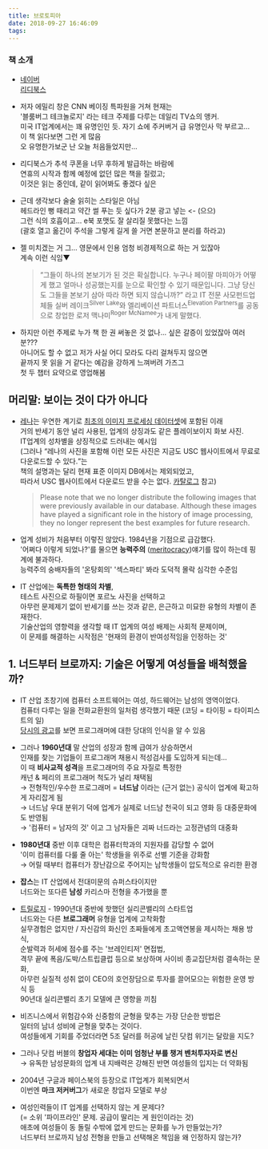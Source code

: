 ```yaml
---
title: 브로토피아
date: 2018-09-27 16:46:09
tags:
---
```


### 책 소개

* [네이버](http://naver.me/GAMevFmy)  
  [리디북스](https://ridibooks.com/books/593000695)  

* 저자 에밀리 창은 CNN 베이징 특파원을 거쳐 현재는  
  '블룸버그 테크놀로지' 라는 테크 주제를 다루는 데일리 TV쇼의 앵커.  
  미국 IT업계에서는 꽤 유명인인 듯. 자기 쇼에 주커버거 급 유명인사 막 부르고...  
  이 책 읽다보면 그런 게 많음  
  오 유명한가보군 난 오늘 처음들었지만...  

* 리디북스가 추석 쿠폰을 너무 후하게 발급하는 바람에  
  연휴의 시작과 함께 예정에 없던 많은 책을 질렀고;  
  이것은 읽는 중인데, 같이 읽어봐도 좋겠다 싶은  

* 근데 생각보다 술술 읽히는 스타일은 아님  
  헤드라인 뻥 때리고 약간 썰 푸는 듯 싶다가 2분 광고 넣는 <- (으으)  
  그런 식의 호흡이고... e북 포맷도 잘 살리질 못했다는 느낌    
  (괄호 열고 옮긴이 주석을 그렇게 길게 쓸 거면 본문하고 분리를 하라고)  

* 젤 미치겠는 거 그... 영문에서 인용 엄청 비경제적으로 하는 거 있잖아  
  계속 이런 식임▼  
  
  > <q>그들이 하나의 본보기가 된 것은 확실합니다. 누구나 페이팔 마피아가 어떻게 했고 얼마나 성공했는지를 눈으로 확인할 수 있기 때문입니다. 그냥 당신도 그들을 본보기 삼아 따라 하면 되지 않습니까?</q> 라고 IT 전문 사모펀드업체들 실버 레이크<sup>Silver Lake</sup>와 엘리베이션 파트너스<sup>Elevation Partners</sup>를 공동으로 창업한 로저 맥나미<sup>Roger McNamee</sup>가 내게 말했다.

* 하지만 이런 주제로 누가 책 한 권 써놓은 것 없나... 싶은 갈증이 있었잖아 여러분???  
  아니어도 할 수 없고 저가 사실 어디 모라도 다리 걸쳐두지 않으면  
  끝까지 못 읽을 거 같다는 예감을 강하게 느껴버려 가즈그  
  첫 두 챕터 요약으로 영업해봄

## 머리말: 보이는 것이 다가 아니다

* [레나](http://www.lenna.org/full/len_full.html)는 우연한 계기로 [최초의 이미지 프로세싱 데이터셋](https://en.wikipedia.org/wiki/Standard_test_image)에 포함된 이래  
  거의 반세기 동안 널리 사용된, 업계의 상징과도 같은 플레이보이지 화보 사진.  
  IT업계의 성차별을 상징적으로 드러내는 예시임  
  (그러나 <q>레나의 사진을 포함해 이런 모든 사진은 지금도 USC 웹사이트에서 무료로 다운로드할 수 있다.</q>는  
  책의 설명과는 달리 현재 표준 이미지 DB에서는 제외되었고,  
  따라서 USC 웹사이트에서 다운로드 받을 수는 없다. [카탈로그](http://sipi.usc.edu/database/SIPI_Database.pdf) 참고)

  > Please note that we no longer distribute the following images that were previously available in our database. Although these images have played a significant role in the history of image processing, they no longer represent the best examples for future research.

* 업계 성비가 처음부터 이렇진 않았다. 1984년을 기점으로 급감했다.  
  '어쩌다 이렇게 되었나?'를 물으면 **능력주의** ([meritocracy](https://en.wikipedia.org/wiki/Meritocracy))얘기를 많이 하는데 핑계에 불과하다.  
  능력주의 숭배자들의 '온탕회의' '섹스파티' 봐라 도덕적 몰락 심각한 수준임

* IT 산업에는 **독특한 형태의 차별**,  
  테스트 사진으로 하필이면 포르노 사진을 선택하고  
  아무런 문제제기 없이 반세기를 쓰는 것과 같은, 은근하고 미묘한 유형의 차별이 존재한다.  
  기술산업의 영향력을 생각할 때 IT 업계의 여성 배제는 사회적 문제이며,  
  이 문제를 해결하는 시작점은 '현재의 환경이 반여성적임을 인정하는 것'

## 1. 너드부터 브로까지: 기술은 어떻게 여성들을 배척했을까?

* IT 산업 초창기에 컴퓨터 소프트웨어는 여성, 하드웨어는 남성의 영역이었다.  
  컴퓨터 다루는 일을 전화교환원의 일처럼 생각했기 때문 (코딩 = 타이핑 = 타이피스트의 일)  
  [당시의 광고](https://nursingclio.org/2014/10/14/women-in-tech-from-eniac-to-mom/optical-scanning-corp-ad/)를 보면 프로그래머에 대한 당대의 인식을 알 수 있음

* 그러나 **1960년대** 말 산업의 성장과 함께 급여가 상승하면서  
  인재를 찾는 기업들이 프로그래머 채용시 적성검사를 도입하게 되는데...  
  이 때 **비사교적 성격**을 프로그래머의 주요 자질로 특정한  
  캐넌 & 페리의 프로그래머 척도가 널리 채택됨  
  → 전형적인/우수한 프로그래머 = **너드남** 이라는 (근거 없는) 공식이 업계에 확고하게 자리잡게 됨  
  → 너드남 우대 분위기 덕에 업계가 실제로 너드남 천국이 되고 영화 등 대중문화에도 반영됨  
  → '컴퓨터 = 남자의 것' 이고 그 남자들은 괴짜 너드라는 고정관념의 대중화

* **1980년대** 중반 이후 대학은 컴퓨터학과의 지원자를 감당할 수 없어  
  '이미 컴퓨터를 다룰 줄 아는' 학생들을 위주로 선별 기준을 강화함  
  → 어릴 때부터 컴퓨터가 장난감으로 주어지는 남학생들이 압도적으로 유리한 환경

* **잡스**는 IT 산업에서 전대미문의 슈퍼스타이지만  
  너드와는 또다른 **남성** 카리스마 전형을 추가했을 뿐  

* <a href="https://en.wikipedia.org/wiki/Trilogy_(company)">트릴로지</a> - 1990년대 중반에 핫했던 실리콘밸리의 스타트업  
  너드와는 다른 **브로그래머** 유형을 업계에 고착화함  
  실무경험은 없지만 / 자신감의 화신인 초짜들에게 초고액연봉을 제시하는 채용 방식,  
  순발력과 허세에 점수를 주는 '브레인티저' 면접법,  
  격무 끝에 폭음/도박/스트립클럽 등으로 보상하며 사이비 종교집단처럼 결속하는 문화,  
  아무런 실질적 성취 없이 CEO의 호언장담으로 투자를 끌어모으는 위험한 운영 방식 등  
  90년대 실리콘밸리 초기 모델에 큰 영향을 끼침

* 비즈니스에서 위험감수와 신중함의 균형을 맞추는 가장 단순한 방법은  
  일터의 남녀 성비에 균형을 맞추는 것이다.  
  여성들에게 기회를 주었더라면 5조 달러를 허공에 날린 닷컴 위기는 달랐을 지도?

* 그러나 닷컴 버블의 **창업자 세대는 이미 엄청난 부를 챙겨 벤처투자자로 변신**  
  → 유독한 남성문화의 업계 내 지배력은 강해진 반면 여성들의 입지는 더 약화됨

* 2004년 구글과 페이스북의 등장으로 IT업계가 회복되면서  
  이번엔 **마크 저커버그**가 새로운 창업자 모델로 부상

* 여성인력들이 IT 업계를 선택하지 않는 게 문제다?  
  (= 소위 '파이프라인' 문제. 공급이 딸리는 게 원인이라는 것)  
  애초에 여성들이 동 돌릴 수밖에 없게 만드는 문화를 누가 만들었는가?  
  너드부터 브로까지 남성 전형을 만들고 선택해온 책임을 왜 인정하지 않는가?


